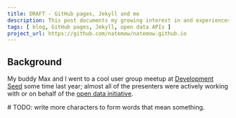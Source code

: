 ```yaml
---
title: DRAFT - GitHub pages, Jekyll and me
description: This post documents my growing interest in and experiences learning and using GitHub pages, Jekyll and YAML Front Matter with Markdown as a pure data source.
tags: [ blog, GitHub pages, Jekyll, open data APIs ]
project_url: https://github.com/natemow/natemow.github.io
---
```


## Background

My buddy Max and I went to a cool user group meetup at [Development Seed](https://developmentseed.org/) some time last year; almost all of the presenters were actively working with or on behalf of the [open data initiative](https://project-open-data.cio.gov/).

\# TODO: write more characters to form words that mean something.
